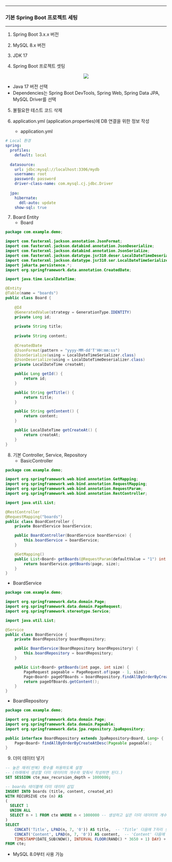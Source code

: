 -----
### 기본 Spring Boot 프로젝트 세팅
-----
1. Spring Boot 3.x.x 버전
2. MySQL 8.x 버전
3. JDK 17

4. Spring Boot 프로젝트 셋팅
<div align="center">
<img src="https://github.com/user-attachments/assets/1d7b5eac-2836-4318-9764-8ac6cd0e928e">
</div>

  - Java 17 버전 선택
  - Dependencies는 Spring Boot DevTools, Spring Web, Spring Data JPA, MySQL Driver를 선택

5. 불필요한 테스트 코드 삭제

6. application.yml (application.properties)에 DB 연결을 위한 정보 작성
   - application.yml
```yml
# Local 환경
spring:
  profiles:
    default: local
    
  datasource:
    url: jdbc:mysql://localhost:3306/mydb
    username: root
    password: password
    driver-class-name: com.mysql.cj.jdbc.Driver
    
  jpa:
    hibernate:
      ddl-auto: update
    show-sql: true
```

7. Board Entity
   - Board
```java
package com.example.demo;

import com.fasterxml.jackson.annotation.JsonFormat;
import com.fasterxml.jackson.databind.annotation.JsonDeserialize;
import com.fasterxml.jackson.databind.annotation.JsonSerialize;
import com.fasterxml.jackson.datatype.jsr310.deser.LocalDateTimeDeserializer;
import com.fasterxml.jackson.datatype.jsr310.ser.LocalDateTimeSerializer;
import jakarta.persistence.*;
import org.springframework.data.annotation.CreatedDate;

import java.time.LocalDateTime;

@Entity
@Table(name = "boards")
public class Board {
    
    @Id
    @GeneratedValue(strategy = GenerationType.IDENTITY)
    private Long id;
    
    private String title;
    
    private String content;
    
    @CreatedDate
    @JsonFormat(pattern = "yyyy-MM-dd'T'HH:mm:ss")
    @JsonSerialize(using = LocalDateTimeSerializer.class)
    @JsonDeserialize(using = LocalDateTimeDeserializer.class)
    private LocalDateTime createAt;

    public Long getId() {
        return id;
    }

    public String getTitle() {
        return title;
    }

    public String getContent() {
        return content;
    }

    public LocalDateTime getCreateAt() {
        return createAt;
    }
}
```

8. 기본 Controller, Service, Repository
   - BasicController
```java
package com.example.demo;

import org.springframework.web.bind.annotation.GetMapping;
import org.springframework.web.bind.annotation.RequestMapping;
import org.springframework.web.bind.annotation.RequestParam;
import org.springframework.web.bind.annotation.RestController;

import java.util.List;

@RestController
@RequestMapping("boards")
public class BoardController {
    private BoardService boardService;

    public BoardController(BoardService boardService) {
        this.boardService = boardService;
    }

    @GetMapping()
    public List<Board> getBoards(@RequestParam(defaultValue = "1") int page, @RequestParam(defaultValue = "10") int size) {
        return boardService.getBoards(page, size);
    }
}
```

   - BoardService
```java
package com.example.demo;

import org.springframework.data.domain.Page;
import org.springframework.data.domain.PageRequest;
import org.springframework.stereotype.Service;

import java.util.List;

@Service
public class BoardService {
    private BoardRepository boardRepository;

    public BoardService(BoardRepository boardRepository) {
        this.boardRepository = boardRepository;
    }

    public List<Board> getBoards(int page, int size) {
        PageRequest pageable = PageRequest.of(page - 1, size);
        Page<Board> pageOfBoards = boardRepository.findAllByOrderByCreateAtDesc(pageable);
        return pageOfBoards.getContent();
    }
}
```

   - BoardRepository
```java
package com.example.demo;

import org.springframework.data.domain.Page;
import org.springframework.data.domain.Pageable;
import org.springframework.data.jpa.repository.JpaRepository;

public interface BoardRepository extends JpaRepository<Board, Long> {
    Page<Board> findAllByOrderByCreateAtDesc(Pageable pageable);
}
```

9. 더미 데이터 넣기
```sql
-- 높은 재귀(반복) 횟수를 허용하도록 설정
-- (아래에서 생성할 더미 데이터의 개수와 맞춰서 작성하면 된다.)
SET SESSION cte_max_recursion_depth = 1000000; 

-- boards 테이블에 더미 데이터 삽입
INSERT INTO boards (title, content, created_at)
WITH RECURSIVE cte (n) AS
(
  SELECT 1
  UNION ALL
  SELECT n + 1 FROM cte WHERE n < 1000000 -- 생성하고 싶은 더미 데이터의 개수
)
SELECT
    CONCAT('Title', LPAD(n, 7, '0')) AS title,  -- 'Title' 다음에 7자리 숫자로 구성된 제목 생성
    CONCAT('Content', LPAD(n, 7, '0')) AS content,  -- 'Content' 다음에 7자리 숫자로 구성된 내용 생성
    TIMESTAMP(DATE_SUB(NOW(), INTERVAL FLOOR(RAND() * 3650 + 1) DAY) + INTERVAL FLOOR(RAND() * 86400) SECOND) AS created_at -- 최근 10년 내의 임의의 날짜와 시간 생성
FROM cte;
```
  - MySQL 8.0부터 사용 가능
